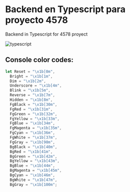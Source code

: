 # Backend en Typescript para proyecto 4578

Backend in Typescript for 4578 proyect

<image src="./readme.jpg" alt="typescript">

## Console color codes:

```javascript
let Reset = "\x1b[0m",
  Bright = "\x1b[1m",
  Dim = "\x1b[2m",
  Underscore = "\x1b[4m",
  Blink = "\x1b[5m",
  Reverse = "\x1b[7m",
  Hidden = "\x1b[8m",
  FgBlack = "\x1b[30m",
  FgRed = "\x1b[31m",
  FgGreen = "\x1b[32m",
  FgYellow = "\x1b[33m",
  FgBlue = "\x1b[34m",
  FgMagenta = "\x1b[35m",
  FgCyan = "\x1b[36m",
  FgWhite = "\x1b[37m",
  FgGray = "\x1b[90m",
  BgBlack = "\x1b[40m",
  BgRed = "\x1b[41m",
  BgGreen = "\x1b[42m",
  BgYellow = "\x1b[43m",
  BgBlue = "\x1b[44m",
  BgMagenta = "\x1b[45m",
  BgCyan = "\x1b[46m",
  BgWhite = "\x1b[47m",
  BgGray = "\x1b[100m";
```

